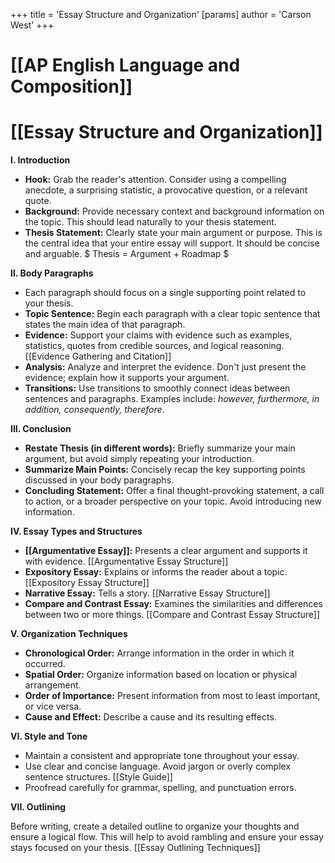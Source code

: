 +++
 title = 'Essay Structure and Organization'
[params]
	author = 'Carson West'
+++
# [[AP English Language and Composition]]
# [[Essay Structure and Organization]]

**I. Introduction**

*   **Hook:**  Grab the reader's attention.  Consider using a compelling anecdote, a surprising statistic, a provocative question, or a relevant quote.
*   **Background:** Provide necessary context and background information on the topic.  This should lead naturally to your thesis statement.
*   **Thesis Statement:** Clearly state your main argument or purpose. This is the central idea that your entire essay will support.  It should be concise and arguable.   $ Thesis = Argument + Roadmap $ 

**II. Body Paragraphs**

*   Each paragraph should focus on a single supporting point related to your thesis.
*   **Topic Sentence:** Begin each paragraph with a clear topic sentence that states the main idea of that paragraph.
*   **Evidence:** Support your claims with evidence such as examples, statistics, quotes from credible sources, and logical reasoning. [[Evidence Gathering and Citation]]
*   **Analysis:** Analyze and interpret the evidence.  Don't just present the evidence; explain how it supports your argument.
*   **Transitions:** Use transitions to smoothly connect ideas between sentences and paragraphs.  Examples include: *however, furthermore, in addition, consequently, therefore*.

**III. Conclusion**

*   **Restate Thesis (in different words):** Briefly summarize your main argument, but avoid simply repeating your introduction.
*   **Summarize Main Points:**  Concisely recap the key supporting points discussed in your body paragraphs.
*   **Concluding Statement:** Offer a final thought-provoking statement, a call to action, or a broader perspective on your topic. Avoid introducing new information.


**IV. Essay Types and Structures**

*   **[[Argumentative Essay]]:** Presents a clear argument and supports it with evidence. [[Argumentative Essay Structure]]
*   **Expository Essay:** Explains or informs the reader about a topic. [[Expository Essay Structure]]
*   **Narrative Essay:** Tells a story. [[Narrative Essay Structure]]
*   **Compare and Contrast Essay:** Examines the similarities and differences between two or more things. [[Compare and Contrast Essay Structure]]


**V.  Organization Techniques**

*   **Chronological Order:** Arrange information in the order in which it occurred.
*   **Spatial Order:** Organize information based on location or physical arrangement.
*   **Order of Importance:** Present information from most to least important, or vice versa.
*   **Cause and Effect:** Describe a cause and its resulting effects.


**VI.  Style and Tone**

*   Maintain a consistent and appropriate tone throughout your essay.
*   Use clear and concise language.  Avoid jargon or overly complex sentence structures. [[Style Guide]]
*   Proofread carefully for grammar, spelling, and punctuation errors.


**VII.  Outlining**

Before writing, create a detailed outline to organize your thoughts and ensure a logical flow.  This will help to avoid rambling and ensure your essay stays focused on your thesis. [[Essay Outlining Techniques]]
